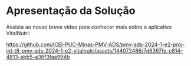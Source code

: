 # Apresentação da Solução

Assista ao nosso breve vídeo para conhecer mais sobre o aplicativo VitalNutri:


https://github.com/ICEI-PUC-Minas-PMV-ADS/pmv-ads-2024-1-e2-proj-int-t8-pmv-ads-2024-1-e2-vitalnutri/assets/144072486/7d6397fe-c814-4813-abb5-a36f3faa994b

